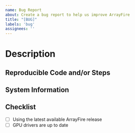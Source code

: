 ```yaml
---
name: Bug Report
about: Create a bug report to help us improve ArrayFire
title: "[BUG]"
labels: 'bug'
assignees: ''
---
```


<!-- One to two sentences discription of the bug -->

Description
===========
<!--
* Additional details regarding the bug
* Did you build ArrayFire yourself or did you use the official installers
* Which backend is experiencing this issue? (CPU, CUDA, OpenCL)
* Do you have a workaround?
* Can the bug be reproduced reliably on your system?
* A clear and concise description of what you expected to happen.
* Run your executable with AF_TRACE=all and AF_PRINT_ERRORS=1 environment
  variables set.
* Screenshot or terminal output of the results
-->

Reproducible Code and/or Steps
------------------------------
<!--
* Steps or code snippet that can reproduce the bug
* A full example will allow us to debug and fix the bug faster
-->

System Information
------------------
<!--
Please provide the following information:
1. ArrayFire version
2. Devices installed on the system
3. (optional) Output from the af::info() function if applicable.
4. Output from the following scripts:

Run one of the following commands based on your OS

Linux:
```sh
lsb_release -a
if command -v nvidia-smi >/dev/null; then
  nvidia-smi --query-gpu="name,memory.total,driver_version" --format=csv -i 0
else
  echo "nvidia-smi not found"
fi
if command -v /opt/rocm/bin/rocm-smi >/dev/null; then
  /opt/rocm/bin/rocm-smi --showproductname
else
  echo "rocm-smi not found."
fi
if command -v clinfo > /dev/null; then
  clinfo
else
  echo "clinfo not found."
fi
```

Windows:
Download clinfo from https://github.com/Oblomov/clinfo

If you have NVIDIA GPUs. Run nvidia-smi usually located in
C:\Program Files\NVIDIA Corporation\NVSMI

Provide driver version for your GPU. (This is vendor specific)
-->

Checklist
---------

- [ ] Using the latest available ArrayFire release
- [ ] GPU drivers are up to date
